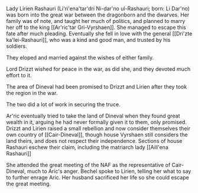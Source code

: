Lady Lirien Rashauri (Li'ri'ena'tar'dri Ni-dar'no ul-Rashauri; born: Li Dar'no) was born into the great war between the dragonborn and the dwarves. Her family was of note, and taught her much of politics, and planned to marry her off to the king [[Ar'ric'tar Gri-Vyrshaen]]. She managed to escape this fate after much pleading. Eventually she fell in love with the general [[Dri'zte ka'lei-Rashauri]], who was a kind and good man, and trusted by his soldiers. 

They eloped and married against the wishes of either family.

Lord Drizzt wished for peace in the war, as did she, and they devoted much effort to it.

The area of Dineval had been promised to Drizzt and Lirien after they took the region in the war. 

The two did a lot of work in securing the truce. 

Ar'ric eventually tried to take the land of Dineval when they found great wealth in it, arguing he had never formally given it to them, only promised. Drizzt and Lirien raised a small rebellion and now consider themselves their own country of [[Cair-Dineval]], though house Vyrshaen still considers the land theirs, and does not respect their independence. Sections of house Rashauri eschew their claim, including the matriarch lady [[Aill'ena Rashauri]]

She attended the great meeting of the NAF as the representative of Cair-Dineval, much to Aric's anger. Bechel spoke to Lirien, telling her what to say to further enrage Aric. Her husband sacrificed her life so she could escape the great meeting.